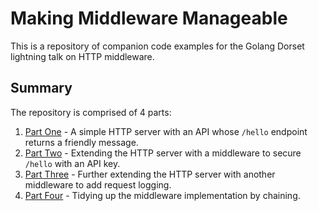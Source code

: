 # Making Middleware Manageable
This is a repository of companion code examples for the Golang Dorset lightning
talk on HTTP middleware.

## Summary
The repository is comprised of 4 parts:

1. [Part One](1_no_middleware) - A simple HTTP server with an API whose `/hello` endpoint returns a friendly message.
2. [Part Two](2_first_middleware) - Extending the HTTP server with a middleware to secure `/hello` with an API key.
3. [Part Three](3_second_middleware) - Further extending the HTTP server with another middleware to add request logging.
4. [Part Four](4_middleware_chaining) - Tidying up the middleware implementation by chaining.